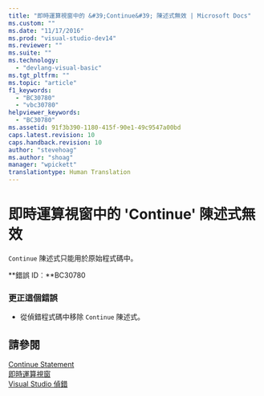 ```yaml
---
title: "即時運算視窗中的 &#39;Continue&#39; 陳述式無效 | Microsoft Docs"
ms.custom: ""
ms.date: "11/17/2016"
ms.prod: "visual-studio-dev14"
ms.reviewer: ""
ms.suite: ""
ms.technology: 
  - "devlang-visual-basic"
ms.tgt_pltfrm: ""
ms.topic: "article"
f1_keywords: 
  - "BC30780"
  - "vbc30780"
helpviewer_keywords: 
  - "BC30780"
ms.assetid: 91f3b390-1180-415f-90e1-49c9547a00bd
caps.latest.revision: 10
caps.handback.revision: 10
author: "stevehoag"
ms.author: "shoag"
manager: "wpickett"
translationtype: Human Translation
---
```

# 即時運算視窗中的 &#39;Continue&#39; 陳述式無效
`Continue` 陳述式只能用於原始程式碼中。  
  
 **錯誤 ID︰**BC30780  
  
### 更正這個錯誤  
  
-   從偵錯程式碼中移除 `Continue` 陳述式。  
  
## 請參閱  
 [Continue Statement](../../visual-basic/language-reference/statements/continue-statement.md)   
 [即時運算視窗](/visual-studio/ide/reference/immediate-window)   
 [Visual Studio 偵錯](/visual-studio/debugger/debugging-in-visual-studio)